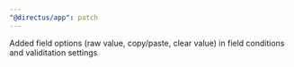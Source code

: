 ```yaml
---
"@directus/app": patch
---
```


Added field options (raw value, copy/paste, clear value) in field conditions and validitation settings
